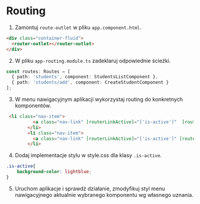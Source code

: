 # Routing

1. Zamontuj `route-outlet` w pliku `app.component.html`.

```html
<div class="container-fluid">
  <router-outlet></router-outlet>
</div>
```

2. W pliku `app-routing.module.ts` zadeklaruj odpowiednie ścieżki.

```ts
const routes: Routes = [
  { path: 'students', component: StudentsListComponent },
  { path: 'students/add', component: CreateStudentComponent }
];
```

3. W menu nawigacyjnym aplikacji wykorzystaj routing do konkretnych komponentów.

```html
 <li class="nav-item">
          <a class="nav-link" [routerLinkActive]="['is-active']"  [routerLink]="['/students/add']">Dodaj studenta</a>
        </li>
        <li class="nav-item">
          <a class="nav-link" [routerLinkActive]="['is-active']" [routerLinkActiveOptions]="{ exact: true }" [routerLink]="['/students']">Przeglądaj studenta</a>
        </li>
```

4. Dodaj implementacje stylu w style.css dla klasy `.is-active`.

```css
.is-active{
    background-color: lightblue;
}
```

5. Uruchom aplikacje i sprawdź działanie, zmodyfikuj styl menu nawigacyjnego aktualnie wybranego komponentu wg własnego uznania.
